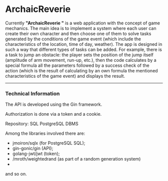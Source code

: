 # ArchaicReverie

Currently **"ArchaicReverie "** is a web application with the concept of game mechanics. The main idea is to implement a system where each user can create their own character and then choose one of them to solve tasks generated by the conditions of the game event (which include the characteristics of the location, time of day, weather). 
The app is designed in such a way that different types of tasks can be added.
For example, there is a task to jump an obstacle: the player sets the position of the jump itself (amplitude of arm movement, run-up, etc.), then the code calculates by a special formula all the parameters followed by a success check of the action (which is the result of calculating by an own formula the mentioned characteristics of the game event) and displays the result. 

___
### Technical Information

The API is developed using the Gin framework.

Authorization is done via a token and a cookie. 

Repository: SQL PostgreSQL DBMS

Among the libraries involved there are: 
* jmoiron/sqlx (for PostgreSQL SQL);
* gin-gonic/gin (API);
* golang-jwt/jwt (token);
* /mroth/weightedrand (as part of a random generation system) 
* 
and so on. 

